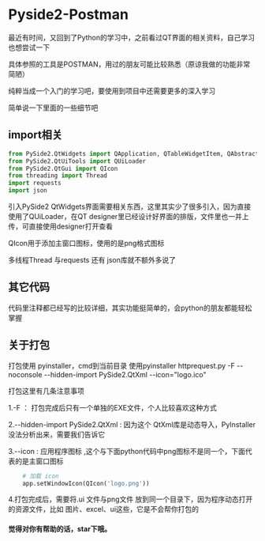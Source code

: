 # Pyside2-Postman
最近有时间，又回到了Python的学习中，之前看过QT界面的相关资料，自己学习也想尝试一下

具体参照的工具是POSTMAN，用过的朋友可能比较熟悉（原谅我做的功能非常简陋）

纯粹当成一个入门的学习吧，要使用到项目中还需要更多的深入学习

简单说一下里面的一些细节吧

## import相关
```python
from PySide2.QtWidgets import QApplication, QTableWidgetItem, QAbstractItemView
from PySide2.QtUiTools import QUiLoader
from PySide2.QtGui import QIcon
from threading import Thread
import requests
import json
```
引入PySide2 QtWidgets界面需要相关东西，这里其实少了很多引入，因为直接使用了QUiLoader，在QT designer里已经设计好界面的排版，文件里也一并上传，可直接使用designer打开查看

QIcon用于添加主窗口图标，使用的是png格式图标

多线程Thread 与requests 还有 json库就不额外多说了

## 其它代码
代码里注释都已经写的比较详细，其实功能挺简单的，会python的朋友都能轻松掌握

## 关于打包
打包使用 pyinstaller，cmd到当前目录 使用pyinstaller httprequest.py -F --noconsole --hidden-import PySide2.QtXml --icon="logo.ico" 

打包这里有几条注意事项

1.-F ： 打包完成后只有一个单独的EXE文件，个人比较喜欢这种方式

2.--hidden-import PySide2.QtXml : 因为这个 QtXml库是动态导入，PyInstaller没法分析出来，需要我们告诉它

3.--icon : 应用程序图标  ,这个与下面python代码中png图标不是同一个，下面代表的是主窗口图标
``` python
    # 加载 icon
    app.setWindowIcon(QIcon('logo.png'))
```

4.打包完成后，需要将.ui 文件与png文件 放到同一个目录下，因为程序动态打开的资源文件，比如 图片、excel、ui这些，它是不会帮你打包的

#### 觉得对你有帮助的话，star下哦。
